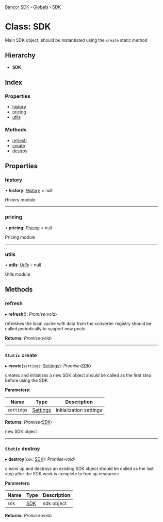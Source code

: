 [Bancor SDK](../README.md) › [Globals](../globals.md) › [SDK](sdk.md)

# Class: SDK

Main SDK object, should be instantiated using the `create` static method

## Hierarchy

* **SDK**

## Index

### Properties

* [history](sdk.md#history)
* [pricing](sdk.md#pricing)
* [utils](sdk.md#utils)

### Methods

* [refresh](sdk.md#refresh)
* [create](sdk.md#static-create)
* [destroy](sdk.md#static-destroy)

## Properties

###  history

• **history**: *[History](history.md)* = null

History module

___

###  pricing

• **pricing**: *[Pricing](pricing.md)* = null

Pricing module

___

###  utils

• **utils**: *[Utils](utils.md)* = null

Utils module

## Methods

###  refresh

▸ **refresh**(): *Promise‹void›*

refreshes the local cache with data from the converter registry
should be called periodically to support new pools

**Returns:** *Promise‹void›*

___

### `Static` create

▸ **create**(`settings`: [Settings](../interfaces/settings.md)): *Promise‹[SDK](sdk.md)›*

creates and initializes a new SDK object
should be called as the first step before using the SDK

**Parameters:**

Name | Type | Description |
------ | ------ | ------ |
`settings` | [Settings](../interfaces/settings.md) | initialization settings  |

**Returns:** *Promise‹[SDK](sdk.md)›*

new SDK object

___

### `Static` destroy

▸ **destroy**(`sdk`: [SDK](sdk.md)): *Promise‹void›*

cleans up and destroys an existing SDK object
should be called as the last step after the SDK work is complete to free up resources

**Parameters:**

Name | Type | Description |
------ | ------ | ------ |
`sdk` | [SDK](sdk.md) | sdk object  |

**Returns:** *Promise‹void›*
